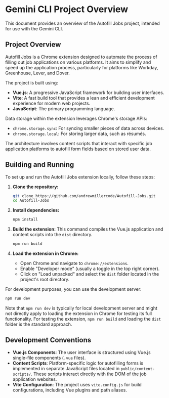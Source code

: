 # Gemini CLI Project Overview

This document provides an overview of the Autofill Jobs project, intended for use with the Gemini CLI.

## Project Overview

Autofill Jobs is a Chrome extension designed to automate the process of filling out job applications on various platforms. It aims to simplify and speed up the application process, particularly for platforms like Workday, Greenhouse, Lever, and Dover.

The project is built using:
*   **Vue.js**: A progressive JavaScript framework for building user interfaces.
*   **Vite**: A fast build tool that provides a lean and efficient development experience for modern web projects.
*   **JavaScript**: The primary programming language.

Data storage within the extension leverages Chrome's storage APIs:
*   `chrome.storage.sync`: For syncing smaller pieces of data across devices.
*   `chrome.storage.local`: For storing larger data, such as résumés.

The architecture involves content scripts that interact with specific job application platforms to autofill form fields based on stored user data.

## Building and Running

To set up and run the Autofill Jobs extension locally, follow these steps:

1.  **Clone the repository:**
    ```bash
    git clone https://github.com/andrewmillercode/Autofill-Jobs.git
    cd Autofill-Jobs
    ```

2.  **Install dependencies:**
    ```bash
    npm install
    ```

3.  **Build the extension:**
    This command compiles the Vue.js application and content scripts into the `dist` directory.
    ```bash
    npm run build
    ```

4.  **Load the extension in Chrome:**
    *   Open Chrome and navigate to `chrome://extensions`.
    *   Enable "Developer mode" (usually a toggle in the top right corner).
    *   Click on "Load unpacked" and select the `dist` folder located in the project's root directory.

For development purposes, you can use the development server:
```bash
npm run dev
```
Note that `npm run dev` is typically for local development server and might not directly apply to loading the extension in Chrome for testing its full functionality. For testing the extension, `npm run build` and loading the `dist` folder is the standard approach.

## Development Conventions

*   **Vue.js Components**: The user interface is structured using Vue.js single-file components (`.vue` files).
*   **Content Scripts**: Platform-specific logic for autofilling forms is implemented in separate JavaScript files located in `public/content-scripts/`. These scripts interact directly with the DOM of the job application websites.
*   **Vite Configuration**: The project uses `vite.config.js` for build configurations, including Vue plugins and path aliases.
